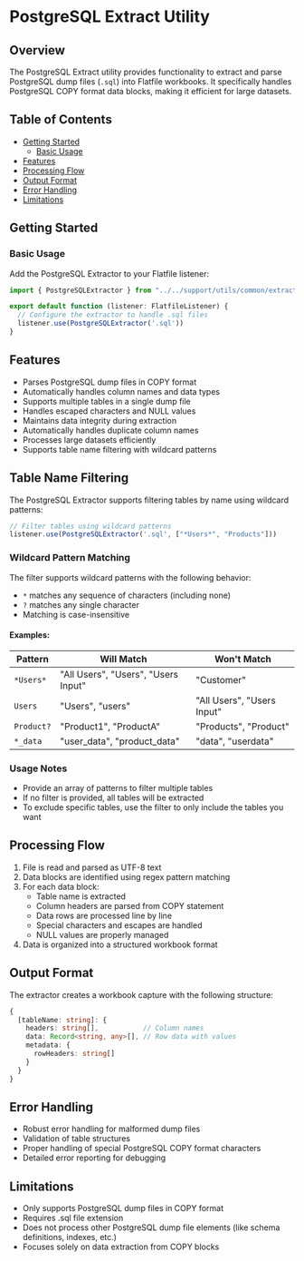 # PostgreSQL Extract Utility

## Overview
The PostgreSQL Extract utility provides functionality to extract and parse PostgreSQL dump files (`.sql`) into Flatfile workbooks. It specifically handles PostgreSQL COPY format data blocks, making it efficient for large datasets.

## Table of Contents
- [Getting Started](#getting-started)
  - [Basic Usage](#basic-usage)
- [Features](#features)
- [Processing Flow](#processing-flow)
- [Output Format](#output-format)
- [Error Handling](#error-handling)
- [Limitations](#limitations)

## Getting Started

### Basic Usage
Add the PostgreSQL Extractor to your Flatfile listener:

```typescript
import { PostgreSQLExtractor } from "../../support/utils/common/extract/postgresql";

export default function (listener: FlatfileListener) {
  // Configure the extractor to handle .sql files
  listener.use(PostgreSQLExtractor('.sql'))
}
```

## Features

- Parses PostgreSQL dump files in COPY format
- Automatically handles column names and data types
- Supports multiple tables in a single dump file
- Handles escaped characters and NULL values
- Maintains data integrity during extraction
- Automatically handles duplicate column names
- Processes large datasets efficiently
- Supports table name filtering with wildcard patterns

## Table Name Filtering

The PostgreSQL Extractor supports filtering tables by name using wildcard patterns:

```typescript
// Filter tables using wildcard patterns
listener.use(PostgreSQLExtractor('.sql', ["*Users*", "Products"]))
```

### Wildcard Pattern Matching

The filter supports wildcard patterns with the following behavior:

- `*` matches any sequence of characters (including none)
- `?` matches any single character
- Matching is case-insensitive

#### Examples:

| Pattern | Will Match | Won't Match |
|---------|------------|-------------|
| `*Users*` | "All Users", "Users", "Users Input" | "Customer" |
| `Users` | "Users", "users" | "All Users", "Users Input" |
| `Product?` | "Product1", "ProductA" | "Products", "Product" |
| `*_data` | "user_data", "product_data" | "data", "userdata" |

### Usage Notes

- Provide an array of patterns to filter multiple tables
- If no filter is provided, all tables will be extracted
- To exclude specific tables, use the filter to only include the tables you want

## Processing Flow

1. File is read and parsed as UTF-8 text
2. Data blocks are identified using regex pattern matching
3. For each data block:
   - Table name is extracted
   - Column headers are parsed from COPY statement
   - Data rows are processed line by line
   - Special characters and escapes are handled
   - NULL values are properly managed
4. Data is organized into a structured workbook format

## Output Format
The extractor creates a workbook capture with the following structure:
```typescript
{
  [tableName: string]: {
    headers: string[],           // Column names
    data: Record<string, any>[], // Row data with values
    metadata: {
      rowHeaders: string[]
    }
  }
}
```

## Error Handling
- Robust error handling for malformed dump files
- Validation of table structures
- Proper handling of special PostgreSQL COPY format characters
- Detailed error reporting for debugging

## Limitations
- Only supports PostgreSQL dump files in COPY format
- Requires .sql file extension
- Does not process other PostgreSQL dump file elements (like schema definitions, indexes, etc.)
- Focuses solely on data extraction from COPY blocks
